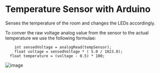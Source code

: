 # Temperature Sensor with Arduino
Senses the temperature of the room and changes the LEDs accordingly.

To conver the raw voltage analog value from the sensor to the actual temperature we use the following formulae:
```
 	int sensedVoltage = analogRead(tempSensor);
	float voltage = sensedVoltage * ( 5.0 / 1023.0);
  float temperature = (voltage - 0.5) * 100;
```
![image](https://github.com/thehlb100/Arduino/assets/59333909/2b347cce-1eba-4f2b-9afe-46b02dffb226)

